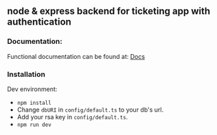 ## node & express backend for ticketing app with authentication

### Documentation:
Functional documentation can be found at: [Docs](https://documenter.getpostman.com/view/10921133/UUxtGWcC#d79a3ee0-c074-4b6c-94a9-69a809401d9e)


### Installation
Dev environment:

- `npm install`
- Change `dbURI` in `config/default.ts` to your db's url.
- Add your rsa key in `config/default.ts`.
- `npm run dev`
